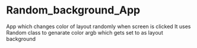 # Random_background_App
App which changes color of layout randomly when screen is clicked
It uses Random class to genarate color argb which gets set to as layout background
